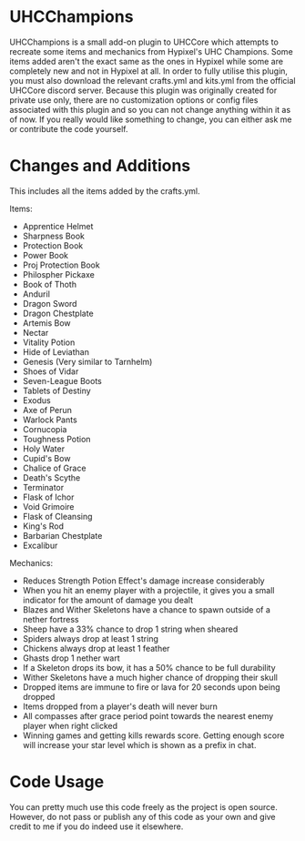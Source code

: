 # UHCChampions
UHCChampions is a small add-on plugin to UHCCore which attempts to recreate some items and mechanics from Hypixel's UHC Champions. Some items added aren't the exact same as the ones in Hypixel while some are completely new and not in Hypixel at all. In order to fully utilise this plugin, you must also download the relevant crafts.yml and kits.yml from the official UHCCore discord server. Because this plugin was originally created for private use only, there are no customization options or config files associated with this plugin and so you can not change anything within it as of now. If you really would like something to change, you can either ask me or contribute the code yourself. 

# Changes and Additions
This includes all the items added by the crafts.yml.

Items:
- Apprentice Helmet
- Sharpness Book
- Protection Book
- Power Book
- Proj Protection Book
- Philospher Pickaxe
- Book of Thoth
- Anduril
- Dragon Sword
- Dragon Chestplate
- Artemis Bow
- Nectar
- Vitality Potion
- Hide of Leviathan 
- Genesis (Very similar to Tarnhelm)
- Shoes of Vidar
- Seven-League Boots
- Tablets of Destiny
- Exodus
- Axe of Perun
- Warlock Pants
- Cornucopia
- Toughness Potion
- Holy Water
- Cupid's Bow
- Chalice of Grace
- Death's Scythe
- Terminator
- Flask of Ichor
- Void Grimoire
- Flask of Cleansing
- King's Rod
- Barbarian Chestplate
- Excalibur

Mechanics:
- Reduces Strength Potion Effect's damage increase considerably
- When you hit an enemy player with a projectile, it gives you a small indicator for the amount of damage you dealt
- Blazes and Wither Skeletons have a chance to spawn outside of a nether fortress
- Sheep have a 33% chance to drop 1 string when sheared
- Spiders always drop at least 1 string
- Chickens always drop at least 1 feather
- Ghasts drop 1 nether wart
- If a Skeleton drops its bow, it has a 50% chance to be full durability
- Wither Skeletons have a much higher chance of dropping their skull
- Dropped items are immune to fire or lava for 20 seconds upon being dropped
- Items dropped from a player's death will never burn
- All compasses after grace period point towards the nearest enemy player when right clicked
- Winning games and getting kills rewards score. Getting enough score will increase your star level which is shown as a prefix in chat.

# Code Usage
You can pretty much use this code freely as the project is open source. However, do not pass or publish any of this code as your own and give credit to me if you do indeed use it elsewhere.
